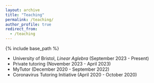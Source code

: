 ```yaml
---
layout: archive
title: "Teaching"
permalink: /teaching/
author_profile: true
redirect_from:
  - /teaching
---
```


{% include base_path %}

- University of Bristol, *Linear Aglebra* (September 2023 - Present)
- Private tutoring (November 2023 - April 2023)
- MyTutor (December 2020 - September 2022)
- Coronavirus Tutoring Initiative (April 2020 - October 2020)
